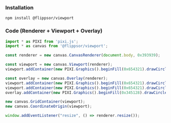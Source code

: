 

### Installation
```npm install @flippsor/viewport```

### Code (Renderer + Viewport + Overlay)

```javascript
import * as PIXI from 'pixi.js';
import * as canvas from '@flippsor/viewport';

const renderer = new canvas.CanvasRenderer(document.body, 0x393939);

const viewport = new canvas.Viewport(renderer);
viewport.addContainer(new PIXI.Graphics().beginFill(0x654321).drawCircle(400, 400, 30), 10);

const overlay = new canvas.Overlay(renderer);
viewport.addContainer(new PIXI.Graphics().beginFill(0x654321).drawCircle(600, 600, 30));
viewport.addContainer(new PIXI.Graphics().beginFill(0x654321).drawCircle(800, 800, 30));
overlay.addContainer(new PIXI.Graphics().beginFill(0x345128).drawCircle(400, 400, 30));

new canvas.GridContainer(viewport);
new canvas.CoordinateOrigin(viewport);

window.addEventListener("resize", () => renderer.resize());
```
